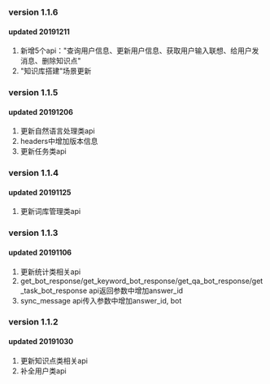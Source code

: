 ### version 1.1.6
#### updated 20191211
1. 新增5个api："查询用户信息、更新用户信息、获取用户输入联想、给用户发消息、删除知识点"
2. "知识库搭建"场景更新

### version 1.1.5
#### updated 20191206
1. 更新自然语言处理类api
2. headers中增加版本信息
3. 更新任务类api

### version 1.1.4
#### updated 20191125
1. 更新词库管理类api

### version 1.1.3
#### updated 20191106
1. 更新统计类相关api
2. get_bot_response/get_keyword_bot_response/get_qa_bot_response/get_task_bot_response api返回参数中增加answer_id
3. sync_message api传入参数中增加answer_id, bot

### version 1.1.2
#### updated 20191030  
1. 更新知识点类相关api  
2. 补全用户类api
